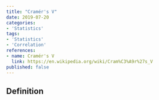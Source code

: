 ```yaml
---
title: "Cramér's V"
date: 2019-07-20
categories:
- 'Statistics'
tags:
- 'Statistics'
- 'Correlation'
references:
- name: Cramér's V
  link: https://en.wikipedia.org/wiki/Cram%C3%A9r%27s_V
published: false
---
```


## Definition

